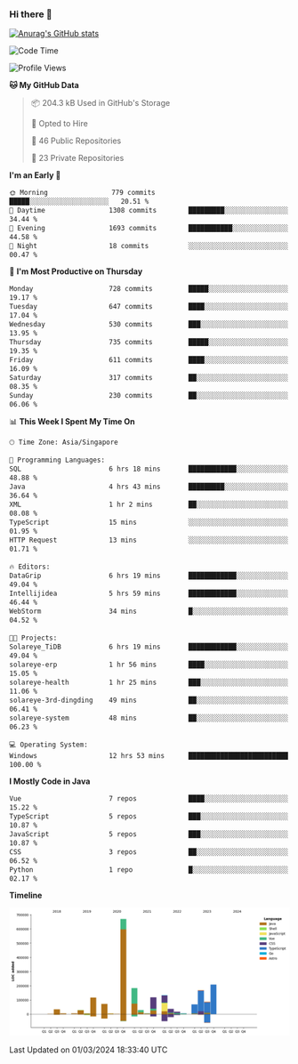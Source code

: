 ### Hi there 👋

[![Anurag's GitHub stats](https://github-readme-stats.vercel.app/api?username=xiumu2017&show_icons=true&theme=radical)](https://github.com/anuraghazra/github-readme-stats)

<!--
**xiumu2017/xiumu2017** is a ✨ _special_ ✨ repository because its `README.md` (this file) appears on your GitHub profile.

Here are some ideas to get you started:

- 🔭 I’m currently working on ...
- 🌱 I’m currently learning ...
- 👯 I’m looking to collaborate on ...
- 🤔 I’m looking for help with ...
- 💬 Ask me about ...
- 📫 How to reach me: ...
- 😄 Pronouns: ...
- ⚡ Fun fact: ...
-->

<!--START_SECTION:waka-->
![Code Time](http://img.shields.io/badge/Code%20Time-1%2C988%20hrs%2053%20mins-blue)

![Profile Views](http://img.shields.io/badge/Profile%20Views-0-blue)

**🐱 My GitHub Data** 

> 📦 204.3 kB Used in GitHub's Storage 
 > 
> 💼 Opted to Hire
 > 
> 📜 46 Public Repositories 
 > 
> 🔑 23 Private Repositories 
 > 
**I'm an Early 🐤** 

```text
🌞 Morning                779 commits         █████░░░░░░░░░░░░░░░░░░░░   20.51 % 
🌆 Daytime                1308 commits        █████████░░░░░░░░░░░░░░░░   34.44 % 
🌃 Evening                1693 commits        ███████████░░░░░░░░░░░░░░   44.58 % 
🌙 Night                  18 commits          ░░░░░░░░░░░░░░░░░░░░░░░░░   00.47 % 
```
📅 **I'm Most Productive on Thursday** 

```text
Monday                   728 commits         █████░░░░░░░░░░░░░░░░░░░░   19.17 % 
Tuesday                  647 commits         ████░░░░░░░░░░░░░░░░░░░░░   17.04 % 
Wednesday                530 commits         ███░░░░░░░░░░░░░░░░░░░░░░   13.95 % 
Thursday                 735 commits         █████░░░░░░░░░░░░░░░░░░░░   19.35 % 
Friday                   611 commits         ████░░░░░░░░░░░░░░░░░░░░░   16.09 % 
Saturday                 317 commits         ██░░░░░░░░░░░░░░░░░░░░░░░   08.35 % 
Sunday                   230 commits         ██░░░░░░░░░░░░░░░░░░░░░░░   06.06 % 
```


📊 **This Week I Spent My Time On** 

```text
🕑︎ Time Zone: Asia/Singapore

💬 Programming Languages: 
SQL                      6 hrs 18 mins       ████████████░░░░░░░░░░░░░   48.88 % 
Java                     4 hrs 43 mins       █████████░░░░░░░░░░░░░░░░   36.64 % 
XML                      1 hr 2 mins         ██░░░░░░░░░░░░░░░░░░░░░░░   08.08 % 
TypeScript               15 mins             ░░░░░░░░░░░░░░░░░░░░░░░░░   01.95 % 
HTTP Request             13 mins             ░░░░░░░░░░░░░░░░░░░░░░░░░   01.71 % 

🔥 Editors: 
DataGrip                 6 hrs 19 mins       ████████████░░░░░░░░░░░░░   49.04 % 
Intellijidea             5 hrs 59 mins       ████████████░░░░░░░░░░░░░   46.44 % 
WebStorm                 34 mins             █░░░░░░░░░░░░░░░░░░░░░░░░   04.52 % 

🐱‍💻 Projects: 
Solareye_TiDB            6 hrs 19 mins       ████████████░░░░░░░░░░░░░   49.04 % 
solareye-erp             1 hr 56 mins        ████░░░░░░░░░░░░░░░░░░░░░   15.05 % 
solareye-health          1 hr 25 mins        ███░░░░░░░░░░░░░░░░░░░░░░   11.06 % 
solareye-3rd-dingding    49 mins             ██░░░░░░░░░░░░░░░░░░░░░░░   06.41 % 
solareye-system          48 mins             ██░░░░░░░░░░░░░░░░░░░░░░░   06.23 % 

💻 Operating System: 
Windows                  12 hrs 53 mins      █████████████████████████   100.00 % 
```

**I Mostly Code in Java** 

```text
Vue                      7 repos             ████░░░░░░░░░░░░░░░░░░░░░   15.22 % 
TypeScript               5 repos             ███░░░░░░░░░░░░░░░░░░░░░░   10.87 % 
JavaScript               5 repos             ███░░░░░░░░░░░░░░░░░░░░░░   10.87 % 
CSS                      3 repos             ██░░░░░░░░░░░░░░░░░░░░░░░   06.52 % 
Python                   1 repo              █░░░░░░░░░░░░░░░░░░░░░░░░   02.17 % 
```



**Timeline**

![Lines of Code chart](https://raw.githubusercontent.com/xiumu2017/xiumu2017/main/assets/bar_graph.png)


 Last Updated on 01/03/2024 18:33:40 UTC
<!--END_SECTION:waka-->

